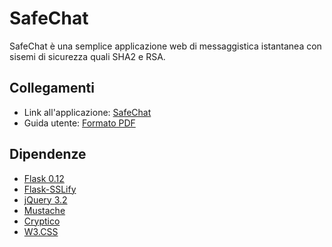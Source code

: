 # SafeChat
SafeChat è una semplice applicazione web di messaggistica istantanea con sisemi di sicurezza quali SHA2 e RSA.

## Collegamenti
* Link all'applicazione: [SafeChat](https://safechat.pythonanywhere.com)
* Guida utente: [Formato PDF](https://drive.google.com/file/d/0BwzGnaP5Ol1HVTJianZtaVFIYmc/view?usp=sharing)

## Dipendenze
- [Flask 0.12](http://flask.pocoo.org)
- [Flask-SSLify](https://github.com/kennethreitz/flask-sslify)
- [jQuery 3.2](https://jquery.com)
- [Mustache](https://github.com/janl/mustache.js)
- [Cryptico](https://github.com/wwwtyro/cryptico)
- [W3.CSS](https://w3schools.com/w3css)
